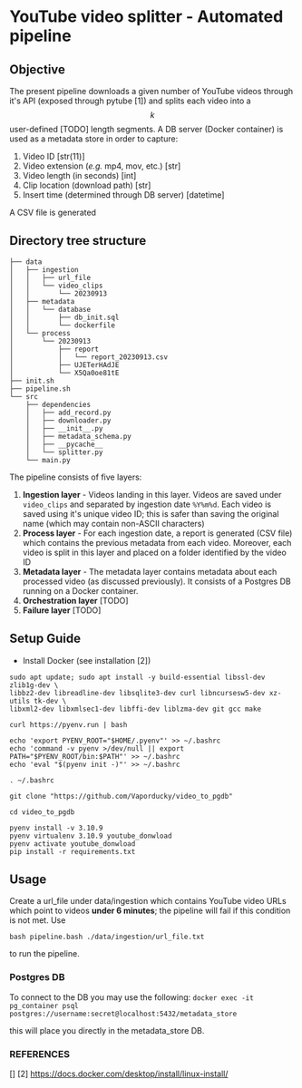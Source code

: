 # YouTube video splitter - Automated pipeline

## Objective
The present pipeline downloads a given number of YouTube videos through it's API (exposed through pytube [1]) and splits each video into a $$k$$ user-defined [TODO] length segments.
A DB server (Docker container) is used as a metadata store in order to capture:
1. Video ID [str(11)]
2. Video extension (*e.g.* mp4, mov, etc.) [str]
3. Video length (in seconds) [int]
4. Clip location (download path) [str]
5. Insert time (determined through DB server) [datetime]

A CSV file is generated 

## Directory tree structure
```
├── data
│   ├── ingestion
│   │   ├── url_file
│   │   └── video_clips
│   │       └── 20230913
│   ├── metadata
│   │   └── database
│   │       ├── db_init.sql
│   │       └── dockerfile
│   └── process
│       └── 20230913
│           ├── report
│           │   └── report_20230913.csv
│           ├── UJETerHAdJE
│           └── X5Qa0oe81tE
├── init.sh
├── pipeline.sh
└── src
    ├── dependencies
    │   ├── add_record.py
    │   ├── downloader.py
    │   ├── __init__.py
    │   ├── metadata_schema.py
    │   ├── __pycache__
    │   └── splitter.py
    └── main.py
```

The pipeline consists of five layers:
1. **Ingestion layer** - Videos landing in this layer. Videos are saved under `video_clips` and separated by ingestion date `%Y%m%d`. Each video is saved using it's unique video ID; this is safer than saving the original name (which may contain non-ASCII characters)
2. **Process layer** - For each ingestion date, a report is generated (CSV file) which contains the previous metadata from each video. Moreover, each video is split in this layer and placed on a folder identified by the video ID
3. **Metadata layer** - The metadata layer contains metadata about each processed video (as discussed previously). It consists of a Postgres DB running on a Docker container.
4. **Orchestration layer** [TODO]
5. **Failure layer** [TODO]

## Setup Guide
- Install Docker (see installation [2])

```
sudo apt update; sudo apt install -y build-essential libssl-dev zlib1g-dev \
libbz2-dev libreadline-dev libsqlite3-dev curl libncursesw5-dev xz-utils tk-dev \
libxml2-dev libxmlsec1-dev libffi-dev liblzma-dev git gcc make

curl https://pyenv.run | bash

echo 'export PYENV_ROOT="$HOME/.pyenv"' >> ~/.bashrc
echo 'command -v pyenv >/dev/null || export PATH="$PYENV_ROOT/bin:$PATH"' >> ~/.bashrc
echo 'eval "$(pyenv init -)"' >> ~/.bashrc

. ~/.bashrc

git clone "https://github.com/Vaporducky/video_to_pgdb"

cd video_to_pgdb

pyenv install -v 3.10.9
pyenv virtualenv 3.10.9 youtube_donwload
pyenv activate youtube_donwload
pip install -r requirements.txt
```

## Usage
Create a url_file under data/ingestion which contains YouTube video URLs which point to videos **under 6 minutes**; the pipeline will fail if this condition is not met.
Use

`bash pipeline.bash ./data/ingestion/url_file.txt`

to run the pipeline.

### Postgres DB
To connect to the DB you may use the following:
`docker exec -it pg_container psql postgres://username:secret@localhost:5432/metadata_store`

this will place you directly in the metadata_store DB.

### REFERENCES
[]
[2] https://docs.docker.com/desktop/install/linux-install/
